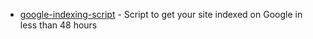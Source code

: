 - [google-indexing-script](https://github.com/goenning/google-indexing-script) - Script to get your site indexed on Google in less than 48 hours

